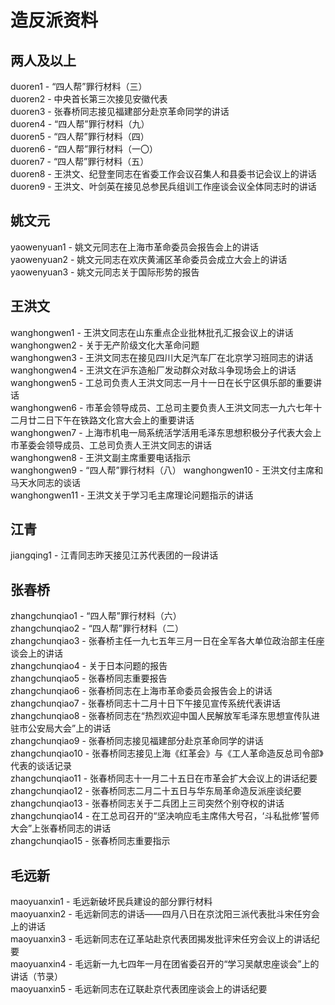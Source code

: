 # 造反派资料

## 两人及以上
duoren1 - “四人帮”罪行材料（三）  
duoren2 - 中央首长第三次接见安徽代表  
duoren3 - 张春桥同志接见福建部分赴京革命同学的讲话  
duoren4 - “四人帮”罪行材料（九）  
duoren5 - “四人帮”罪行材料（四）  
duoren6 - “四人帮”罪行材料（一〇）  
duoren7 - “四人帮”罪行材料（五）  
duoren8 - 王洪文、纪登奎同志在省委工作会议召集人和县委书记会议上的讲话  
duoren9 - 王洪文、叶剑英在接见总参民兵组训工作座谈会议全体同志时的讲话  

## 姚文元
yaowenyuan1 - 
姚文元同志在上海市革命委员会报告会上的讲话  
yaowenyuan2 - 姚文元同志在欢庆黄浦区革命委员会成立大会上的讲话  
yaowenyuan3 - 姚文元同志关于国际形势的报告  

## 王洪文
wanghongwen1 - 王洪文同志在山东重点企业批林批孔汇报会议上的讲话  
wanghongwen2 - 关于无产阶级文化大革命问题  
wanghongwen3 - 王洪文同志在接见四川大足汽车厂在北京学习班同志的讲话  
wanghongwen4 - 王洪文在沪东造船厂发动群众对敌斗争现场会上的讲话  
wanghongwen5 - 工总司负责人王洪文同志一月十一日在长宁区俱乐部的重要讲话  
wanghongwen6 - 市革会领导成员、工总司主要负责人王洪文同志一九六七年十二月廿二日下午在铁路文化宫大会上的重要讲话  
wanghongwen7 - 上海市机电一局系统活学活用毛泽东思想积极分子代表大会上市革委会领导成员、工总司负责人王洪文同志的讲话  
wanghongwen8 - 
王洪文副主席重要电话指示  
wanghongwen9 - “四人帮”罪行材料（八）
wanghongwen10 - 王洪文付主席和马天水同志的谈话  
wanghongwen11 - 王洪文关于学习毛主席理论问题指示的讲话  

## 江青
jiangqing1 - 
江青同志昨天接见江苏代表团的一段讲话  

## 张春桥
zhangchunqiao1 - “四人帮”罪行材料（六）  
zhangchunqiao2 - 
“四人帮”罪行材料（二）  
zhangchunqiao3 - 张春桥主任一九七五年三月一日在全军各大单位政治部主任座谈会上的讲话  
zhangchunqiao4 - 关于日本问题的报告  
zhangchunqiao5 - 张春桥同志重要报告  
zhangchunqiao6 - 张春桥同志在上海市革命委员会报告会上的讲话  
zhangchunqiao7 - 张春桥同志十二月十日下午接见宣传系统代表讲话  
zhangchunqiao8 - 张春桥同志在“热烈欢迎中国人民解放军毛泽东思想宣传队进驻市公安局大会”上的讲话  
zhangchunqiao9 - 张春桥同志接见福建部分赴京革命同学的讲话  
zhangchunqiao10 - 张春桥同志接见上海《红革会》与《工人革命造反总司令部》代表的谈话记录  
zhangchunqiao11 - 张春桥同志十一月二十五日在市革会扩大会议上的讲话纪要  
zhangchunqiao12 - 张春桥同志二月二十五日与华东局革命造反派座谈纪要  
zhangchunqiao13 - 张春桥同志关于二兵团上三司突然个别夺权的讲话  
zhangchunqiao14 - 在工总司召开的“坚决响应毛主席伟大号召，‘斗私批修’誓师大会”上张春桥同志的讲话  
zhangchunqiao15 - 张春桥同志重要指示  

## 毛远新
maoyuanxin1 - 毛远新破坏民兵建设的部分罪行材料  
maoyuanxin2 - 毛远新同志的讲话——四月八日在京沈阳三派代表批斗宋任穷会上的讲话  
maoyuanxin3 - 毛远新同志在辽革站赴京代表团揭发批评宋任穷会议上的讲话纪要  
maoyuanxin4 - 毛远新一九七四年一月在团省委召开的“学习吴献忠座谈会”上的讲话（节录）  
maoyuanxin5 - 毛远新同志在辽联赴京代表团座谈会上的讲话纪要  